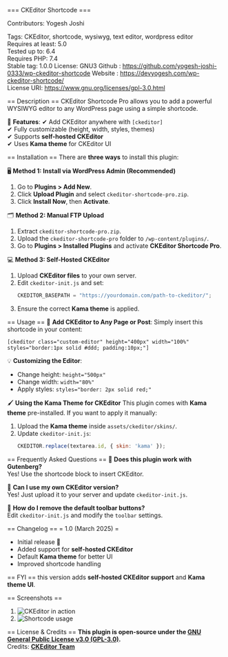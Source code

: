 === CKEditor Shortcode  ===

Contributors: Yogesh Joshi

Tags: CKEditor, shortcode, wysiwyg, text editor, wordpress editor  
Requires at least: 5.0  
Tested up to: 6.4  
Requires PHP: 7.4  
Stable tag: 1.0.0
License: GNU3
Github : https://github.com/yogesh-joshi-0333/wp-ckeditor-shortcode
Website : https://devyogesh.com/wp-ckeditor-shortcode/  
License URI: https://www.gnu.org/licenses/gpl-3.0.html  

== Description ==
CKEditor Shortcode Pro allows you to add a powerful WYSIWYG editor to any WordPress page using a simple shortcode.

🎯 **Features**:
✔ Add CKEditor anywhere with `[ckeditor]`  
✔ Fully customizable (height, width, styles, themes)  
✔ Supports **self-hosted CKEditor**  
✔ Uses **Kama theme** for CKEditor UI  

== Installation ==
There are **three ways** to install this plugin:

🖥️ **Method 1: Install via WordPress Admin (Recommended)**
1. Go to **Plugins > Add New**.
2. Click **Upload Plugin** and select `ckeditor-shortcode-pro.zip`.
3. Click **Install Now**, then **Activate**.

🗂️ **Method 2: Manual FTP Upload**
1. Extract `ckeditor-shortcode-pro.zip`.
2. Upload the `ckeditor-shortcode-pro` folder to `/wp-content/plugins/`.
3. Go to **Plugins > Installed Plugins** and activate **CKEditor Shortcode Pro**.

💻 **Method 3: Self-Hosted CKEditor**
1. Upload **CKEditor files** to your own server.
2. Edit `ckeditor-init.js` and set:
   ```js
   CKEDITOR_BASEPATH = "https://yourdomain.com/path-to-ckeditor/";
   ```
3. Ensure the correct **Kama theme** is applied.

== Usage ==
📌 **Add CKEditor to Any Page or Post**:
Simply insert this shortcode in your content:
```
[ckeditor class="custom-editor" height="400px" width="100%" styles="border:1px solid #ddd; padding:10px;"]
```
💡 **Customizing the Editor**:
- Change height: `height="500px"`
- Change width: `width="80%"`
- Apply styles: `styles="border: 2px solid red;"`

🖌 **Using the Kama Theme for CKEditor**
This plugin comes with **Kama theme** pre-installed. If you want to apply it manually:
1. Upload the **Kama theme** inside `assets/ckeditor/skins/`.
2. Update `ckeditor-init.js`:
   ```js
   CKEDITOR.replace(textarea.id, { skin: 'kama' });
   ```

== Frequently Asked Questions ==
🔹 **Does this plugin work with Gutenberg?**  
Yes! Use the shortcode block to insert CKEditor.

🔹 **Can I use my own CKEditor version?**  
Yes! Just upload it to your server and update `ckeditor-init.js`.

🔹 **How do I remove the default toolbar buttons?**  
Edit `ckeditor-init.js` and modify the `toolbar` settings.

== Changelog ==
= 1.0 (March 2025) =
- Initial release 🎉
- Added support for **self-hosted CKEditor**
- Default **Kama theme** for better UI
- Improved shortcode handling


== FYI ==
this version adds **self-hosted CKEditor support** and **Kama theme UI**.

== Screenshots ==
1. ![CKEditor in action  ](https://snipboard.io/vftpYz.jpg)
2. ![Shortcode usage  ](https://snipboard.io/5Jb8z7.jpg)
 

== License & Credits ==
**This plugin is open-source under the [GNU General Public License v3.0 (GPL-3.0)](https://www.gnu.org/licenses/gpl-3.0.html).**  
Credits: **[CKEditor Team](https://ckeditor.com)**  
